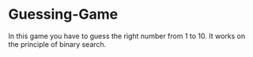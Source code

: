 # Guessing-Game
In this game you have to guess the right number from 1 to 10.
It works on the principle of binary search.
